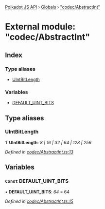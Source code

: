 [Polkadot JS API](../README.md) › [Globals](../globals.md) › ["codec/AbstractInt"](_codec_abstractint_.md)

# External module: "codec/AbstractInt"

## Index

### Type aliases

* [UIntBitLength](_codec_abstractint_.md#uintbitlength)

### Variables

* [DEFAULT_UINT_BITS](_codec_abstractint_.md#const-default_uint_bits)

## Type aliases

###  UIntBitLength

Ƭ **UIntBitLength**: *8 | 16 | 32 | 64 | 128 | 256*

*Defined in [codec/AbstractInt.ts:13](https://github.com/polkadot-js/api/blob/022c7ea645/packages/types/src/codec/AbstractInt.ts#L13)*

## Variables

### `Const` DEFAULT_UINT_BITS

• **DEFAULT_UINT_BITS**: *64* = 64

*Defined in [codec/AbstractInt.ts:15](https://github.com/polkadot-js/api/blob/022c7ea645/packages/types/src/codec/AbstractInt.ts#L15)*
